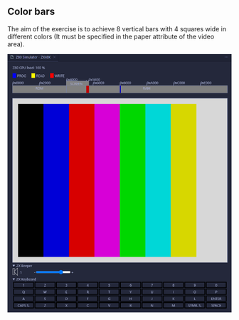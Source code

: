 ## Color bars

The aim of the exercise is to achieve 8 vertical bars with 4 squares wide in different colors (It must be specified in the paper attribute of the video area).

![Exercise result](https://github.com/Carmoruda/Arquitectura-y-organizaci-n-de-computadores/blob/main/img/colorBars.png?raw=true)